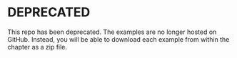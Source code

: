 # DEPRECATED

This repo has been deprecated. The examples are no longer hosted on GitHub. Instead, you will be able to download each example from within the chapter as a zip file. 
